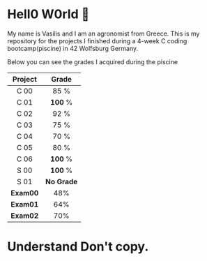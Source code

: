 # Hell0 W0rld 👏

My name is Vasilis and I am an agronomist from Greece. This is my repository for the projects I finished during a 4-week C
coding bootcamp(piscine) in  42 Wolfsburg Germany.

Below you can see the grades I acquired during the piscine

| Project  |     Grade    |
|  :---:   |     :---:    |
|   C 00   |      85   %  |
|   C 01   |      **100**  %  |
|   C 02   |      92   %  |
|   C 03   |      75   %  |
|   C 04   |      70   %  |
|   C 05   |      80   %  |
|   C 06   |      **100**  %  |
|   S 00   |      **100**  %  |
|   S 01   | **No Grade**      |
|   **Exam00**  | 48%      |
|   **Exam01**   | 64%      |
|   **Exam02**   | 70%     |


# Understand Don't copy.
